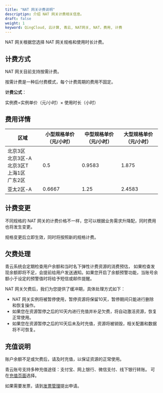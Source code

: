 ```yaml
---
title: "NAT 网关计费说明"
descriptipn: 介绍 NAT 网关计费相关信息。
draft: false
weight: 1
keyword: QingCloud, 云计算, 青云, NAT网关, NAT，费用, 计费
---
```


NAT 网关根据您选择 NAT 网关规格和使用时长计费。

## 计费方式

NAT 网关目前支持按需计费。

按需计费是一种后付费模式，每个计费周期的费用不固定。

**计费公式**：

实例费=实例单价（元/小时）× 使用时长（小时）

## 费用详情

| <span style="display:inline-block;width:100px">区域</span> | 小型规格单价（元/小时） | 中型规格单价（元/小时） | 大型规格单价（元/小时） |
| ---------------------------------------------------------- | ----------------------- | ----------------------- | ----------------------- |
| 北京3区<br/>北京3区-A<br/>北京3区T<br/>上海1区<br/>广东2区 | 0.5                     | 0.9583                  | 1.875                   |
| 亚太2区-A                                                  | 0.6667                  | 1.25                    | 2.4583                  |



## 计费变更

不同规格的 NAT 网关的计费价格不一样，您可以根据业务需求升降配，同时费用也将发生变更。

规格变更后立即生效，同时将按照新的规格计费。



## 欠费处理

青云系统会定期检查用户余额和当时名下弹性计费资源的消费预估， 如果检查发现余额即将不足，会提前给用户发送通知。如果您开启了余额预警功能，当账号余额小于设定的预警值时将给予短信或邮件提醒。

NAT 网关欠费后，我们为您提供了缓冲期，具体处理方式如下：

- NAT 网关实例将被暂停使用，暂停资源将保留10天，暂停期间只能进行删除和恢复操作。
- 如果您在资源暂停之后的10天内进行充值并补足欠费，将自动激活资源，恢复正常使用。
- 如果您在资源暂停之后的10天后未及时充值，资源将被销毁，相关配置和数据将不可恢复。



## 充值说明

账户余额不足或欠费后，请及时充值，以保证资源的正常使用。

青云账号支持多种充值途径：支付宝、网上银行、微信支付、线下银行转账。 可在[充值页面](https://console.qingcloud.com/finance/wallet/)选择。

如果需要发票，请到[发票管理](https://console.qingcloud.com/finance/invoices/)提出申请。
